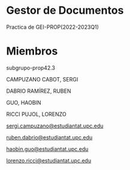 # Gestor de Documentos

Practica de GEI-PROP(2022-2023Q1)

# Miembros

subgrupo-prop42.3

CAMPUZANO CABOT, SERGI

DABRIO RAMÍREZ, RUBEN

GUO, HAOBIN

RICCI PUJOL, LORENZO

sergi.campuzano@estudiantat.upc.edu

ruben.dabrio@estudiantat.upc.edu

haobin.guo@estudiantat.upc.edu

lorenzo.ricci@estudiantat.upc.edu
